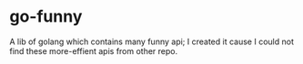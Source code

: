 # go-funny
A lib of golang which contains many funny api; I created it cause I could not find these more-effient apis from other repo.
